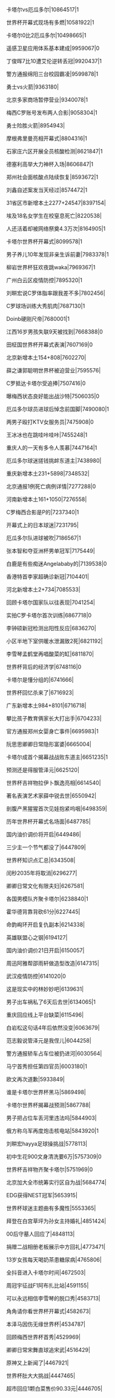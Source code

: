 卡塔尔vs厄瓜多尔|10864517|1

世界杯开幕式现场有多燃|10581922|1

卡塔尔0比2厄瓜多尔|10498665|1

遥感卫星应用体系基本建成|9959067|0

丁俊晖7比10遭艾伦逆转丢冠|9920437|1

警方通报绵阳三台校园霸凌|9599878|1

勇士vs火箭|9363180|

北京多家商场暂停营业|9340078|1

梅西C罗账号发布两人合影|9058304|1

勇士险胜火箭|8954943|

摩根弗里曼亮相开幕式|8804316|1

石家庄六区开展全员核酸检测|8621847|1

德塞利高举大力神杯入场|8606847|1

郑州社会面核酸点陆续恢复|8593672|1

刘鑫自述案发当天经过|8574472|1

31省区市新增本土2277+24547|8397154|

埃及18名女学生在校窒息死亡|8220538|

人还活着却被网络祭奠4.3万次|8164905|1

卡塔尔世界杯开幕式|8099578|1

男子养儿10年发现非亲生诉前妻|7983378|1

柳岩世界杯狂欢夜跳waka|7969367|1

广州白云区疫情防控|7895320|1

刘畊宏说C罗体脂率跟我差不多|7802456|

C罗球场训练大秀肌肉|7687130|1

Doinb硬刚尺帝|7680001|1

江西16岁男孩失联9天被找到|7668388|0

田柾国世界杯开幕式表演|7607169|0

北京新增本土154+808|7602270|

薛之谦郭聪明世界杯被迫营业|7595576|

C罗抵达卡塔尔受追捧|7507416|0

曝梅西状态良好能出战沙特|7506035|0

厄瓜多尔球员进球后悼念前国脚|7490080|1

两男子殴打KTV女服务员|7475908|0

王冰冰也在跳哇咔哇咔|7455248|1

重庆人的一天有多令人羡慕|7447164|1

厄瓜多尔球迷搓钱挑衅东道主|7438980|

重庆新增本土231+5898|7348532|

北京通报1例死亡病例详情|7277288|0

河南新增本土161+1050|7276558|

C罗梅西合影是P的|7237340|1

开幕式上的日本球迷|7231795|

厄瓜多尔队进球被吹|7186567|1

张本智和夺亚洲杯男单冠军|7175449|

白鹿是有些痴迷Angelababy的|7139538|0

香港特首李家超确诊新冠|7104401|

河北新增本土2+734|7085533|

回顾卡塔尔国家队以往表现|7041254|

实拍C罗卡塔尔首次训练|6867718|0

李钟硕新冠检测出阳性反应|6836270|

小区半地下室供暖水泄漏致2死|6821192|

李雪琴孟鹤堂再唱酸菜的缸|6811870|

世界杯背后的经济学|6748116|0

卡塔尔是懂分组的|6741666|

世界杯回忆杀来了|6716923|

广东新增本土984+8101|6716718|

攀比孩子教育俩家长大打出手|6704233|

官方通报郑州女婴身亡事件|6695983|1

阮思思卿卿日常隐形富婆|6665004|

卡塔尔成首个揭幕战战败东道主|6651235|1

预测还是得服管泽元|6625120|

世界杯吉祥物拉伊卜飘逸亮相|6614540|

著名表演艺术家薛中锐去世|6550942|

剖腹产黑猩猩首次见娃抱紧呜咽|6498359|

历年世界杯开幕式名场面|6487785|

国内油价调价将开启|6449486|

三少主一个节气都没了|6447809|

世界杯知识点汇总|6343508|

闰秒2035年将取消|6296277|

卿卿日常文化有限夫妇|6267581|

各国男模队齐聚卡塔尔|6238840|1

霍华德背靠背砍61分|6227445|

命韵峋环开启复仇副本|6214338|

英雄联盟心之钢|6194127|

国内油价调价21日开启|6150057|

周迅阿雅帮邵雨轩做造型改造|6147315|

武汉疫情防控|6141020|0

这是现实中的林妙妙吧|6139631|

男子出车祸私了6天后去世|6134065|1

重庆回应线上平台缺菜|6115496|

白岩松这句话4年后依然没变|6063679|

范志毅说管泽元是我侄儿|6044258|

警方通报轿车占车位被扔进河|6030564|

马宁首秀担任第四官员|6003180|1

欧文再次道歉|5933849|

谁是卡塔尔世界杯黑马|5869498|

卡塔尔世界杯揭幕战预测|5867788|

男子把占位车丢河里违法吗|5844903|

俄方称乌军再度炮击核电站|5843920|1

刘畊宏hayya足球操挑战|5778113|

初中生花900文身清洗要6万|5757309|0

世界杯吉祥物齐聚卡塔尔|5751969|0

北京加大全市统筹实行区自为战|5684774|

EDG获得NEST冠军|5653915|

世界杯球迷主题曲有多魔性|5553365|

拜登在白宫草坪为孙女主持婚礼|4851424|

00后守墓人回应了|4848113|

捐赠二战相册老板展示中方回礼|4773471|

13岁女孩每天喝奶茶患糖尿病|4765806|

全抖音进入卡塔尔时间|4672503|

周冠宇征战F1阿布扎比站|4591155|

可以永远相信李雪琴的脱口秀|4583713|

角角请你看世界杯开幕式|4582673|

本泽马因伤无缘世界杯|4534787|

回顾梅西世界杯首秀|4529969|

卿卿日常宋舞直球追宋武|4516429|

原神又上新闻了|4467921|

世界杯肚大大挑战|4447465|

超市回应1颗白菜售价90.33元|4446705|

